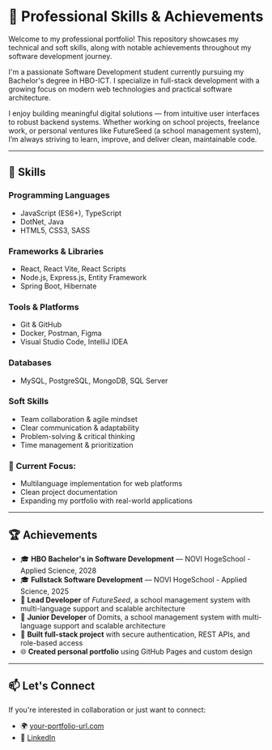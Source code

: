 # 💼 Professional Skills & Achievements

Welcome to my professional portfolio! This repository showcases my technical and soft skills, along with notable achievements throughout my software development journey.

I'm a passionate Software Development student currently pursuing my Bachelor's degree in HBO-ICT. I specialize in full-stack development with a growing focus on modern web technologies and practical software architecture.

I enjoy building meaningful digital solutions — from intuitive user interfaces to robust backend systems. Whether working on school projects, freelance work, or personal ventures like FutureSeed (a school management system), I’m always striving to learn, improve, and deliver clean, maintainable code.

---

## 🧠 Skills

### Programming Languages
- JavaScript (ES6+), TypeScript
- DotNet, Java
- HTML5, CSS3, SASS

### Frameworks & Libraries
- React, React Vite, React Scripts
- Node.js, Express.js, Entity Framework
- Spring Boot, Hibernate

### Tools & Platforms
- Git & GitHub
- Docker, Postman, Figma
- Visual Studio Code, IntelliJ IDEA

### Databases
- MySQL, PostgreSQL, MongoDB, SQL Server

### Soft Skills
- Team collaboration & agile mindset
- Clear communication & adaptability
- Problem-solving & critical thinking
- Time management & prioritization

### 📘 Current Focus:
- Multilanguage implementation for web platforms
- Clean project documentation
- Expanding my portfolio with real-world applications

---

## 🏆 Achievements

- 🎓 **HBO Bachelor's in Software Development** — NOVI HogeSchool - Applied Science, 2028
- 🎓 **Fullstack Software Development** — NOVI HogeSchool - Applied Science, 2025
- 🚀 **Lead Developer** of _FutureSeed_, a school management system with multi-language support and scalable architecture
- 🚀 **Junior Developer** of Domits, a school management system with multi-language support and scalable architecture
- 🧩 **Built full-stack project** with secure authentication, REST APIs, and role-based access
- 🌐 **Created personal portfolio** using GitHub Pages and custom design

---

## 📫 Let's Connect

If you're interested in collaboration or just want to connect:

- 🌍 [your-portfolio-url.com](https://dev.to/imajenasyon)
- 💬 [LinkedIn](https://www.linkedin.com/in/javillas/)
